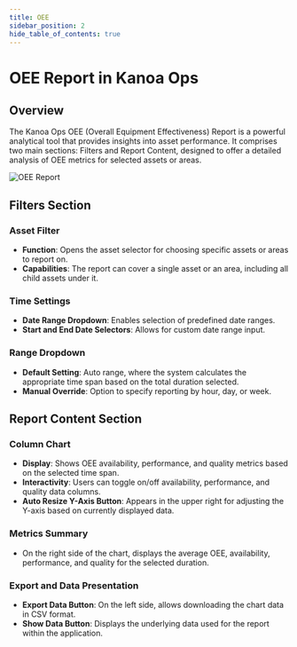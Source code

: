 ```yaml
---
title: OEE
sidebar_position: 2
hide_table_of_contents: true
---
```


# OEE Report in Kanoa Ops

## Overview

The Kanoa Ops OEE (Overall Equipment Effectiveness) Report is a powerful analytical tool that provides insights into asset performance. It comprises two main sections: Filters and Report Content, designed to offer a detailed analysis of OEE metrics for selected assets or areas.

![OEE Report](/img/ops-analytics-oee.png)

## Filters Section

### Asset Filter
- **Function**: Opens the asset selector for choosing specific assets or areas to report on.
- **Capabilities**: The report can cover a single asset or an area, including all child assets under it.

### Time Settings
- **Date Range Dropdown**: Enables selection of predefined date ranges.
- **Start and End Date Selectors**: Allows for custom date range input.

### Range Dropdown
- **Default Setting**: Auto range, where the system calculates the appropriate time span based on the total duration selected.
- **Manual Override**: Option to specify reporting by hour, day, or week.

## Report Content Section

### Column Chart
- **Display**: Shows OEE availability, performance, and quality metrics based on the selected time span.
- **Interactivity**: Users can toggle on/off availability, performance, and quality data columns.
- **Auto Resize Y-Axis Button**: Appears in the upper right for adjusting the Y-axis based on currently displayed data.

### Metrics Summary
- On the right side of the chart, displays the average OEE, availability, performance, and quality for the selected duration.

### Export and Data Presentation
- **Export Data Button**: On the left side, allows downloading the chart data in CSV format.
- **Show Data Button**: Displays the underlying data used for the report within the application.

